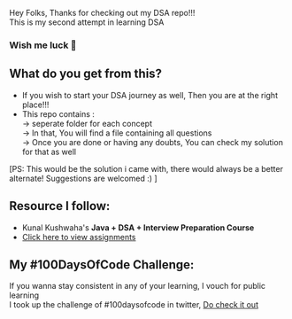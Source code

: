 Hey Folks, Thanks for checking out my DSA repo!!!  
This is my second attempt in learning DSA  

### Wish me luck 🤞  

## What do you get from this?  
- If you wish to start your DSA journey as well, Then you are at the right place!!!
- This repo contains :  
-> seperate folder for each concept  
-> In that, You will find a file containing all questions  
-> Once you are done or having any doubts, You can check my solution for that as well  

[PS: This would be the solution i came with, there would always be a better alternate! Suggestions are welcomed :) ]  

## Resource I follow:
- Kunal Kushwaha's **Java + DSA + Interview Preparation Course**  
- [Click here to view assignments](https://github.com/kunal-kushwaha/DSA-Bootcamp-Java/tree/main/assignments)  
  
## My #100DaysOfCode Challenge:  
If you wanna stay consistent in any of your learning, I vouch for public learning   
I took up the challenge of #100daysofcode in twitter, [Do check it out](https://twitter.com/MsCoder1/status/1526983352271523840?s=20&t=PTEAJHgvpPlvZSgmDNN9Iw)  
